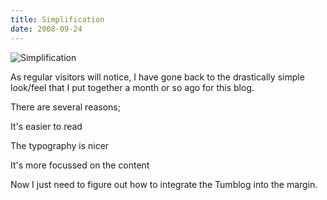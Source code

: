 ```yaml
---
title: Simplification
date: 2008-09-24
---
```


![Simplification](https://source.unsplash.com/jpkvklXwt98/1600x900)

As regular visitors will notice, I have gone back to the drastically simple look/feel that I put together a month or so ago for this blog.

There are several reasons;

It's easier to read

The typography is nicer

It's more focussed on the content

Now I just need to figure out how to integrate the Tumblog into the margin.